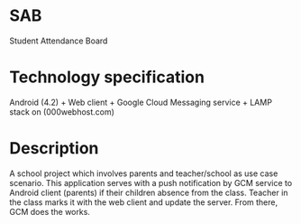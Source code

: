 # SAB
Student Attendance Board
# Technology specification
Android (4.2) + Web client + Google Cloud Messaging service + LAMP stack on (000webhost.com)
# Description
A school project which involves parents and teacher/school as use case scenario.
This application serves with a push notification by GCM service to Android client (parents) if their children absence from the class.
Teacher in the class marks it with the web client and update the server. From there, GCM does the works.
